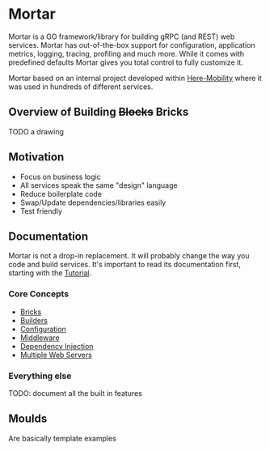 # Mortar 

Mortar is a GO framework/library for building gRPC (and REST) web services.
Mortar has out-of-the-box support for configuration, application metrics, logging, tracing, profiling and much more.
While it comes with predefined defaults Mortar gives you total control to fully customize it. 

Mortar based on an internal project developed within [Here-Mobility](https://mobility.here.com/) where it was used in hundreds of different services.

## Overview of Building ~~Blocks~~ Bricks

TODO a drawing

## Motivation

- Focus on business logic
- All services speak the same "design" language
- Reduce boilerplate code
- Swap/Update dependencies/libraries easily
- Test friendly

## Documentation

Mortar is not a drop-in replacement. It will probably change the way you code and build services.
It's important to read its documentation first, starting with the [Tutorial](https://github.com/go-masonry/tutorial). 

### Core Concepts

- [Bricks](wiki/bricks.md)
- [Builders](wiki/builder.md)
- [Configuration](wiki/config.md)
- [Middleware](wiki/middleware.md)
- [Dependency Injection](wiki/di.md)
- [Multiple Web Servers](wiki/multiweb.md)

### Everything else

TODO: document all the built in features

## Moulds
Are basically template examples